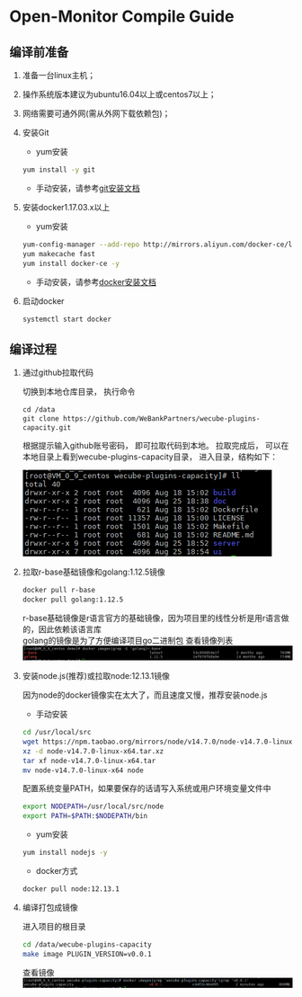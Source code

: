 # Open-Monitor Compile Guide

## 编译前准备
1. 准备一台linux主机；
2. 操作系统版本建议为ubuntu16.04以上或centos7以上；
3. 网络需要可通外网(需从外网下载依赖包)；
4. 安装Git
	- yum安装 
	```bash
    yum install -y git
    ```
	- 手动安装，请参考[git安装文档](git_install_guide.md)

5. 安装docker1.17.03.x以上
    - yum安装 
    ```bash
    yum-config-manager --add-repo http://mirrors.aliyun.com/docker-ce/linux/centos/docker-ce.repo
    yum makecache fast
    yum install docker-ce -y
    ```
	- 手动安装，请参考[docker安装文档](docker_install_guide.md)
	
6. 启动docker
    ```bash
    systemctl start docker
    ```


## 编译过程
1. 通过github拉取代码

	切换到本地仓库目录， 执行命令 
	
	```
	cd /data	
	git clone https://github.com/WeBankPartners/wecube-plugins-capacity.git
	```

	根据提示输入github账号密码， 即可拉取代码到本地。
	拉取完成后， 可以在本地目录上看到wecube-plugins-capacity目录， 进入目录，结构如下：

	![capacity-dir](images/capacity-dir.png)
	
2. 拉取r-base基础镜像和golang:1.12.5镜像
    ```bash
    docker pull r-base
    docker pull golang:1.12.5
    ```
    r-base基础镜像是r语言官方的基础镜像，因为项目里的线性分析是用r语言做的，因此依赖该语言库  
    golang的镜像是为了方便编译项目go二进制包
    查看镜像列表  
    ![docker-images](images/docker-dependence-images.png)

3. 安装node.js(推荐)或拉取node:12.13.1镜像
	
	因为node的docker镜像实在太大了，而且速度又慢，推荐安装node.js  
	
	- 手动安装  
	```bash
    cd /usr/local/src
    wget https://npm.taobao.org/mirrors/node/v14.7.0/node-v14.7.0-linux-x64.tar.xz
    xz -d node-v14.7.0-linux-x64.tar.xz
    tar xf node-v14.7.0-linux-x64.tar
    mv node-v14.7.0-linux-x64 node
    ```
    配置系统变量PATH，如果要保存的话请写入系统或用户环境变量文件中
    ```bash
    export NODEPATH=/usr/local/src/node
    export PATH=$PATH:$NODEPATH/bin
	```
	- yum安装
	```bash
    yum install nodejs -y
    ```
    - docker方式
    ```bash
    docker pull node:12.13.1
    ```
	
4. 编译打包成镜像
	
	进入项目的根目录
	```bash
    cd /data/wecube-plugins-capacity
    make image PLUGIN_VERSION=v0.0.1
    ```
    查看镜像  
    ![capacity-image](images/capacity-image.png)